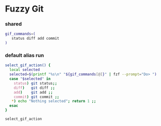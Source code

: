 # Fuzzy Git

### shared
```sh
gif_commands=(
   status diff add commit
)
```

### default alias run
```sh evaluate
select_gif_action() {
  local selected
  selected=$(printf "%s\n" "${gif_commands[@]}" | fzf --prompt="Do> ")
  case "$selected" in
    status) git status;;
    diff)   git diff ;;
    add)    git add ;;
    commit) git commit ;;
   *) echo "Nothing selected"; return 1 ;;
  esac
}

select_gif_action
```
